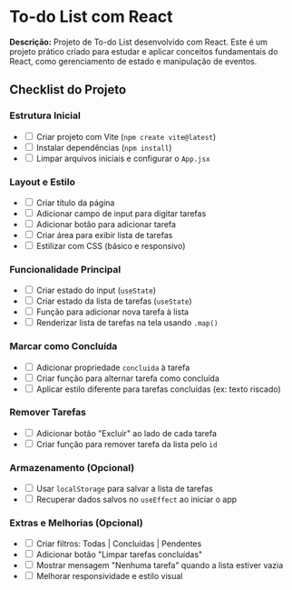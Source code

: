 <h1>To-do List com React</h1>

  <p><strong>Descrição:</strong> Projeto de To-do List desenvolvido com React. Este é um projeto prático criado para estudar e aplicar conceitos fundamentais do React, como gerenciamento de estado e manipulação de eventos.</p>

  <h2>Checklist do Projeto</h2>

  <h3>Estrutura Inicial</h3>
  <ul>
    <li><input type="checkbox" /> Criar projeto com Vite (<code>npm create vite@latest</code>)</li>
    <li><input type="checkbox" /> Instalar dependências (<code>npm install</code>)</li>
    <li><input type="checkbox" /> Limpar arquivos iniciais e configurar o <code>App.jsx</code></li>
  </ul>

  <h3>Layout e Estilo</h3>
  <ul>
    <li><input type="checkbox" /> Criar título da página</li>
    <li><input type="checkbox" /> Adicionar campo de input para digitar tarefas</li>
    <li><input type="checkbox" /> Adicionar botão para adicionar tarefa</li>
    <li><input type="checkbox" /> Criar área para exibir lista de tarefas</li>
    <li><input type="checkbox" /> Estilizar com CSS (básico e responsivo)</li>
  </ul>

  <h3>Funcionalidade Principal</h3>
  <ul>
    <li><input type="checkbox" /> Criar estado do input (<code>useState</code>)</li>
    <li><input type="checkbox" /> Criar estado da lista de tarefas (<code>useState</code>)</li>
    <li><input type="checkbox" /> Função para adicionar nova tarefa à lista</li>
    <li><input type="checkbox" /> Renderizar lista de tarefas na tela usando <code>.map()</code></li>
  </ul>

  <h3>Marcar como Concluída</h3>
  <ul>
    <li><input type="checkbox" /> Adicionar propriedade <code>concluida</code> à tarefa</li>
    <li><input type="checkbox" /> Criar função para alternar tarefa como concluída</li>
    <li><input type="checkbox" /> Aplicar estilo diferente para tarefas concluídas (ex: texto riscado)</li>
  </ul>

  <h3>Remover Tarefas</h3>
  <ul>
    <li><input type="checkbox" /> Adicionar botão "Excluir" ao lado de cada tarefa</li>
    <li><input type="checkbox" /> Criar função para remover tarefa da lista pelo <code>id</code></li>
  </ul>

  <h3 class="optional">Armazenamento (Opcional)</h3>
  <ul>
    <li><input type="checkbox" /> Usar <code>localStorage</code> para salvar a lista de tarefas</li>
    <li><input type="checkbox" /> Recuperar dados salvos no <code>useEffect</code> ao iniciar o app</li>
  </ul>

  <h3 class="optional">Extras e Melhorias (Opcional)</h3>
  <ul>
    <li><input type="checkbox" /> Criar filtros: Todas | Concluídas | Pendentes</li>
    <li><input type="checkbox" /> Adicionar botão "Limpar tarefas concluídas"</li>
    <li><input type="checkbox" /> Mostrar mensagem "Nenhuma tarefa" quando a lista estiver vazia</li>
    <li><input type="checkbox" /> Melhorar responsividade e estilo visual</li>
  </ul>

